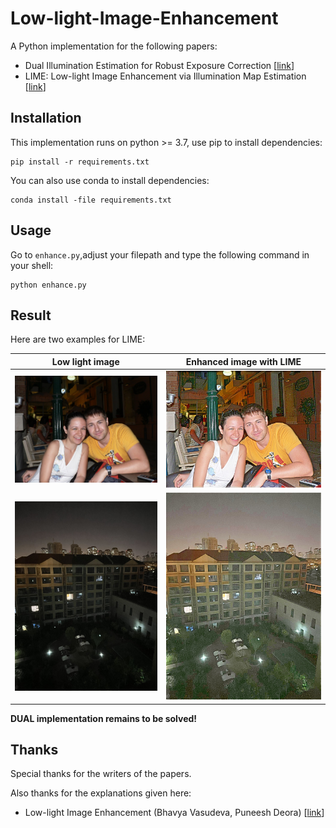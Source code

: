 # Low-light-Image-Enhancement

A Python implementation for the following papers:

 * Dual Illumination Estimation for Robust Exposure Correction [[link](https://arxiv.org/pdf/1910.13688.pdf)]
 * LIME: Low-light Image Enhancement via Illumination Map Estimation [[link](https://ieeexplore.ieee.org/document/7782813)]

## Installation
This implementation runs on python >= 3.7, use pip to install dependencies:
```shell
pip install -r requirements.txt
```

You can also use conda to install dependencies:

```shell
conda install -file requirements.txt
```

## Usage

Go to ```enhance.py```,adjust your filepath and type the following command in your shell:

```shell
python enhance.py
```

## Result

Here are two examples for LIME:

| Low light image  | Enhanced image with LIME  |
|:----------------:|:-------------------------:|
| ![](pics/2.jpg)  | ![](pics/LIME_2.jpg)  |
| ![](pics/wx.jpg) | ![](pics/LIME_wx.jpg) |

**DUAL implementation remains to be solved!**

## Thanks

Special thanks for the writers of the papers.

Also thanks for the explanations given here:

 * Low-light Image Enhancement (Bhavya Vasudeva, Puneesh Deora) [[link](https://drive.google.com/file/d/1aph-GUsr_Br2dMLTR3e0kYqAM5aThmj1/view)]
